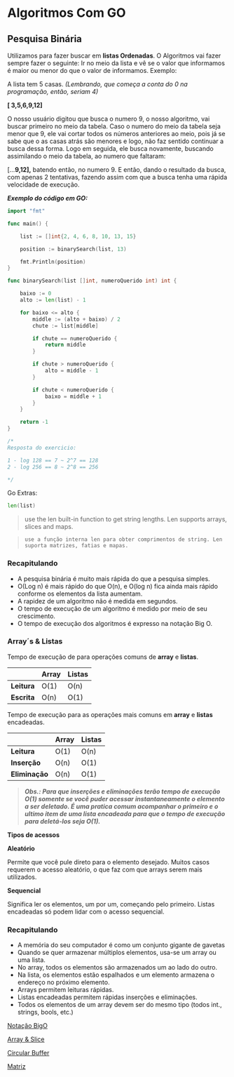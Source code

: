 # Algoritmos Com GO

## **Pesquisa Binária**

Utilizamos para fazer buscar em **listas Ordenadas**. O Algoritmos vai fazer sempre fazer o seguinte:
Ir no meio da lista e vê se o valor que informamos é maior ou menor do que o valor de informamos. 
Exemplo:

A lista tem 5 casas. *(Lembrando, que começa a conta do 0 na programação, então, seriam 4)*

**[ 3,5,6,9,12]**

 O nosso usuário digitou que busca o numero 9, o nosso algoritmo, vai buscar primeiro no meio da tabela. Caso o numero do meio da tabela seja menor que 9, ele vai cortar todos os números anteriores ao meio, pois já se sabe que o as casas atrás são menores e logo, não faz sentido continuar a busca dessa forma. Logo em seguida, ele busca novamente, buscando assimilando o meio da tabela, ao numero que faltaram: 

[…**9,12],** batendo então, no numero 9. E então, dando o resultado da busca, com apenas 2 tentativas, fazendo assim com que a busca tenha uma rápida velocidade de execução. 

***Exemplo do código em GO:***

```go
import "fmt"

func main() {

	list := []int{2, 4, 6, 8, 10, 13, 15}

	position := binarySearch(list, 13)

	fmt.Println(position)
}

func binarySearch(list []int, numeroQuerido int) int {

	baixo := 0
	alto := len(list) - 1

	for baixo <= alto {
		middle := (alto + baixo) / 2
		chute := list[middle]

		if chute == numeroQuerido {
			return middle
		}

		if chute > numeroQuerido {
			alto = middle - 1
		}

		if chute < numeroQuerido {
			baixo = middle + 1
		}
	}

	return -1
}

/*
Resposta do exercicio:

1 - log 128 == 7 ~ 2^7 == 128
2 - log 256 == 8 ~ 2^8 == 256

*/
```

Go Extras: 

```go
len(list)
```

> use the len built-in function to get string lengths. Len supports arrays, slices and maps.
> 

> `use a função interna len para obter comprimentos de string. Len suporta matrizes, fatias e mapas.`
> 

### Recapitulando

- A pesquisa binária é muito mais rápida do que a pesquisa simples.
- O(Log n) é mais rápido do que O(n), e O(log n) fica ainda mais rápido conforme os elementos da lista aumentam.
- A rapidez de um algoritmo não é medida em segundos.
- O tempo de execução de um algoritmo é medido por meio de seu crescimento.
- O tempo de execução dos algoritmos é expresso na notação Big O.

### Array´s & Listas

Tempo de execução de para operações comuns de **array** e **listas**. 

|  | **Array**   | **Listas** |
| --- | --- | --- |
| **Leitura** |  O(1) |  O(n) |
| **Escrita**  | O(n) |  O(1) |

Tempo de execução para as operações mais comuns em **array** e **listas** encadeadas. 

|  | **Array** | **Listas** |
| --- | --- | --- |
|  **Leitura** | O(1) | O(n) |
| **Inserção** | O(n) | O(1) |
| **Eliminação** | O(n) | O(1) |

> ***Obs.: Para que inserções e eliminações terão tempo de execução O(1) somente se você puder acessar instantaneamente o elemento a ser deletado. É uma pratica comum acompanhar o primeiro e o ultimo item de uma lista encadeada para que o tempo de execução para deletá-los seja O(1).***
> 

**Tipos de acessos**

**Aleatório**

Permite que você pule direto para o elemento desejado. Muitos casos requerem o acesso aleatório, o que faz com que arrays serem mais utilizados. 

**Sequencial**

Significa ler os elementos, um por um, começando pelo primeiro. Listas encadeadas só podem lidar com o acesso sequencial. 

### Recapitulando

- A memória do seu computador é como um conjunto gigante de gavetas
- Quando se quer armazenar múltiplos elementos, usa-se um array ou uma lista.
- No array, todos os elementos são armazenados um ao lado do outro.
- Na lista, os elementos estão espalhados e um elemento armazena o endereço no próximo elemento.
- Arrays permitem leituras rápidas.
- Listas encadeadas permitem rápidas inserções e eliminações.
- Todos os elementos de um array devem ser do mesmo tipo (todos int., strings, bools, etc.)

[Notação BigO ](https://www.notion.so/Nota-o-BigO-1a6c7724d6f3809e811fca166ded6a0a?pvs=21)

[Array & Slice](https://www.notion.so/Array-Slice-1a6c7724d6f380c1a926c6c60ebc3201?pvs=21)

[Circular Buffer](https://www.notion.so/Circular-Buffer-1abc7724d6f3806db6f9f2328a04b185?pvs=21)

[Matriz](https://www.notion.so/Matriz-1abc7724d6f3808499fcd0dd73933df4?pvs=21)